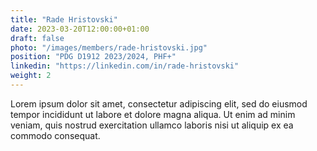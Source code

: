 ```yaml
---
title: "Rade Hristovski"
date: 2023-03-20T12:00:00+01:00
draft: false
photo: "/images/members/rade-hristovski.jpg"
position: "PDG D1912 2023/2024, PHF+"
linkedin: "https://linkedin.com/in/rade-hristovski"
weight: 2
---
```

Lorem ipsum dolor sit amet, consectetur adipiscing elit, sed do eiusmod tempor incididunt ut labore et dolore magna aliqua. Ut enim ad minim veniam, quis nostrud exercitation ullamco laboris nisi ut aliquip ex ea commodo consequat.